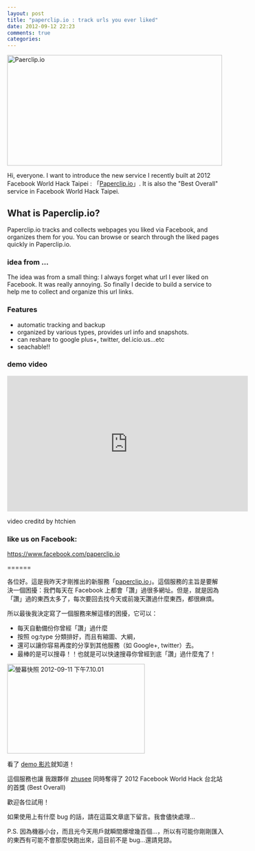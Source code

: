 ```yaml
---
layout: post
title: "paperclip.io : track urls you ever liked"
date: 2012-09-12 22:23
comments: true
categories: 
---
```


<a href="http://paperclip.io" title="Paerclip.io by xdite, on Flickr"><img src="http://farm9.staticflickr.com/8449/7981727596_abbb2a2de9.jpg" width="500" height="257" alt="Paerclip.io"></a>

Hi, everyone. I want to introduce the new service I recently built at 2012 Facebook World Hack Taipei : 「[Paperclip.io](http://paperclio.io)」. It is also the "Best Overall" service in Facebook World Hack Taipei.

## What is Paperclip.io?

Paperclip.io tracks and collects webpages you liked via Facebook, and organizes them for you. You can browse or search through the liked pages quickly in Paperclip.io.

### idea from …

The idea was from a small thing: I always forget what url I ever liked on Facebook. It was really annoying. So finally I decide to build a service to help me to collect and organize this url links.

### Features

* automatic tracking and backup 
* organized by various types, provides url info  and snapshots.
* can reshare to google plus+, twitter, del.icio.us…etc
* seachable!!

### demo video


<iframe width="560" height="315" src="http://www.youtube.com/embed/FM6FOl4frRc" frameborder="0" allowfullscreen></iframe>

video creditd by htchien

### like us on Facebook:

<https://www.facebook.com/paperclip.io>


====== 

各位好。這是我昨天才剛推出的新服務「[paperclip.io](http://paperclip.io)」。這個服務的主旨是要解決一個困擾：我們每天在 Facebook 上都會「讚」過很多網址。但是，就是因為「讚」過的東西太多了，每次要回去找今天或前幾天讚過什麼東西，都很麻煩。

所以最後我決定寫了一個服務來解這樣的困擾，它可以：


* 每天自動備份你曾經「讚」過什麼
* 按照 og:type 分類排好，而且有縮圖、大綱，
* 還可以讓你容易再度的分享到其他服務（如 Google+, twitter）去。
* 最棒的是可以搜尋！！也就是可以快速搜尋你曾經到底「讚」過什麼鬼了！

<a href="http://www.flickr.com/photos/xdite/7981771741/" title="螢幕快照 2012-09-11 下午7.10.01 by xdite, on Flickr"><img src="http://farm9.staticflickr.com/8180/7981771741_e6f28baf19_n.jpg" width="320" height="208" alt="螢幕快照 2012-09-11 下午7.10.01"></a>

看了 [demo 影片](http://youtu.be/FM6FOl4frRc)就知道！

這個服務也讓 我跟夥伴 [zhusee](http://twitter.com/zhusee2) 同時奪得了 2012 Facebook World Hack 台北站的首獎 (Best Overall)

歡迎各位試用！

如果使用上有什麼 bug 的話，請在這篇文章底下留言。我會儘快處理…

P.S. 因為機器小台，而且光今天用戶就瞬間爆增幾百個...，所以有可能你剛剛匯入的東西有可能不會那麼快跑出來，這目前不是 bug…還請見諒。

